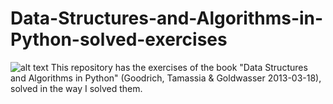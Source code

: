 # Data-Structures-and-Algorithms-in-Python-solved-exercises
![alt text](https://github.com/jjsanmartino03/Data-Structures-and-Algorithms-in-Python-solved-exercises/book.jpg)
This repository has the exercises of the book "Data Structures and Algorithms in Python" (Goodrich, Tamassia & Goldwasser 2013-03-18), solved in the way I solved them.
